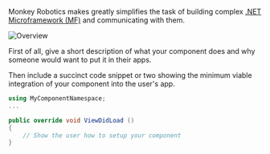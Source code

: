 Monkey Robotics makes greatly simplifies the task of building complex [.NET Microframework (MF)](http://netmf.com) and communicating with them. 

![Overview]()


First of all, give a short description of what your component does and
why someone would want to put it in their apps.

Then include a succinct code snippet or two showing the minimum viable
integration of your component into the user's app.

```csharp
using MyComponentNamespace;
...

public override void ViewDidLoad ()
{
	// Show the user how to setup your component
}
```
